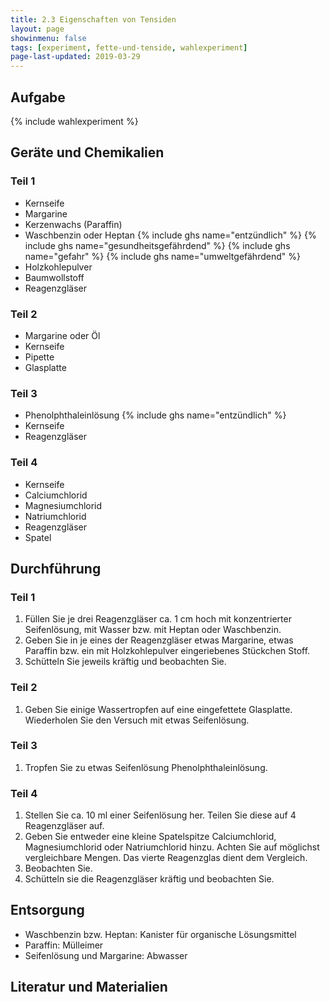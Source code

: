 ```yaml
---
title: 2.3 Eigenschaften von Tensiden
layout: page
showinmenu: false
tags: [experiment, fette-und-tenside, wahlexperiment]
page-last-updated: 2019-03-29
---
```


## Aufgabe

{% include wahlexperiment %}

## Geräte und Chemikalien

### Teil 1

- Kernseife
- Margarine
- Kerzenwachs (Paraffin)
- Waschbenzin oder Heptan {% include ghs name="entzündlich" %} {% include ghs name="gesundheitsgefährdend" %} {% include ghs name="gefahr" %} {% include ghs name="umweltgefährdend" %}
- Holzkohlepulver
- Baumwollstoff
- Reagenzgläser


### Teil 2

- Margarine oder Öl
- Kernseife
- Pipette
- Glasplatte

### Teil 3

- Phenolphthaleinlösung {% include ghs name="entzündlich" %}
- Kernseife
- Reagenzgläser

### Teil 4

- Kernseife
- Calciumchlorid
- Magnesiumchlorid
- Natriumchlorid
- Reagenzgläser
- Spatel

## Durchführung

### Teil 1

1. Füllen Sie je drei Reagenzgläser ca. 1 cm hoch mit konzentrierter Seifenlösung, mit Wasser bzw. mit Heptan oder Waschbenzin.
2. Geben Sie in je eines der Reagenzgläser etwas Margarine, etwas Paraffin bzw. ein mit Holzkohlepulver eingeriebenes Stückchen Stoff.
3. Schütteln Sie jeweils kräftig und beobachten Sie.

### Teil 2

1. Geben Sie einige Wassertropfen auf eine eingefettete Glasplatte. Wiederholen Sie den Versuch mit etwas Seifenlösung.

### Teil 3

1. Tropfen Sie zu etwas Seifenlösung Phenolphthaleinlösung.

### Teil 4

1. Stellen Sie ca. 10 ml einer Seifenlösung her. Teilen Sie diese auf 4 Reagenzgläser auf.
2. Geben Sie entweder eine kleine Spatelspitze Calciumchlorid, Magnesiumchlorid oder Natriumchlorid hinzu. Achten Sie auf möglichst vergleichbare Mengen. Das vierte Reagenzglas dient dem Vergleich.
3. Beobachten Sie.
4. Schütteln sie die Reagenzgläser kräftig und beobachten Sie.

## Entsorgung

- Waschbenzin bzw. Heptan: Kanister für organische Lösungsmittel
- Paraffin: Mülleimer
- Seifenlösung und Margarine: Abwasser

## Literatur und Materialien
